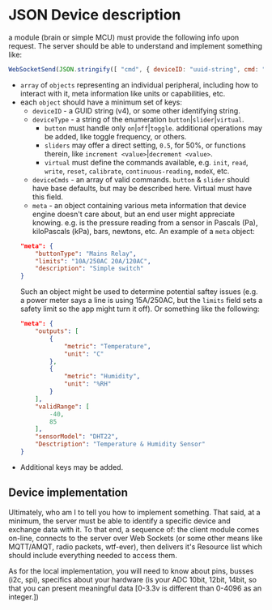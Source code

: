 # JSON Device description

a module (brain or simple MCU) must provide the following info upon request. The server should be able to understand and implement something like:
```javascript
WebSocketSend(JSON.stringify([ "cmd", { deviceID: "uuid-string", cmd: "on"}, {deviceID: "other-uuid-string", cmd: "0.5"} ])
```

- `array` of `objects` representing an individual peripheral, including how to interact with it, meta information like units or capabilities, etc.
- each `object` should have a minimum set of keys:
  - `deviceID` - a GUID string (v4), or some other identifying string.
  - `deviceType` - a string of the enumeration `button`|`slider`|`virtual`.
    - `button` must handle only `on`|`off`|`toggle`. additional operations may be added, like toggle frequency, or others.
	-  `sliders` may offer a direct setting, `0.5`, for 50%, or functions therein, like `increment <value>`|`decrement <value>`.
	-  `virtual` must define the commands available, e.g. `init`, `read`, `write`, `reset`, `calibrate`, `continuous-reading`, `modeX`, etc.
  - `deviceCmds` - an array of valid commands. `button` & `slider` should have base defaults, but may be described here. Virtual must have this field.
  - `meta` - an object containing various meta information that device engine doesn't care about, but an end user might appreciate knowing. e.g. is the pressure reading from a sensor in Pascals (Pa), kiloPascals (kPa), bars, newtons, etc. An example of a `meta` object:
  ```json
  "meta": {
	  "buttonType": "Mains Relay",
	  "limits": "10A/250AC 20A/120AC",
	  "description": "Simple switch"
  }
  ```
  Such an object might be used to determine potential saftey issues (e.g. a power meter says a line is using 15A/250AC, but the `limits` field sets a safety limit so the app might turn it off).
  Or something like the following:
  ```json
  "meta": {
	  "outputs": [
		  {
			  "metric": "Temperature",
			  "unit": "C"
		  },
		  {
			  "metric": "Humidity",
			  "unit": "%RH"
		  }
	  ],
	  "validRange": [
		  -40,
		  85
	  ],
	  "sensorModel": "DHT22",
	  "Desctription": "Temperature & Humidity Sensor"
  }
  ```
- Additional keys may be added.

## Device implementation

Ultimately, who am I to tell you how to implement something. That said, at a minimum, the server must be able to identify a specific device and exchange data with it. To that end, a sequence of: the client module comes on-line, connects to the server over Web Sockets (or some other means like MQTT/AMQT, radio packets, wtf-ever), then delivers it's Resource list which should include everything needed to access them.

As for the local implementation, you will need to know about pins, busses (i2c, spi), specifics about your hardware (is your ADC 10bit, 12bit, 14bit, so that you can present meaningful data [0-3.3v is different than 0-4096 as an integer.])
